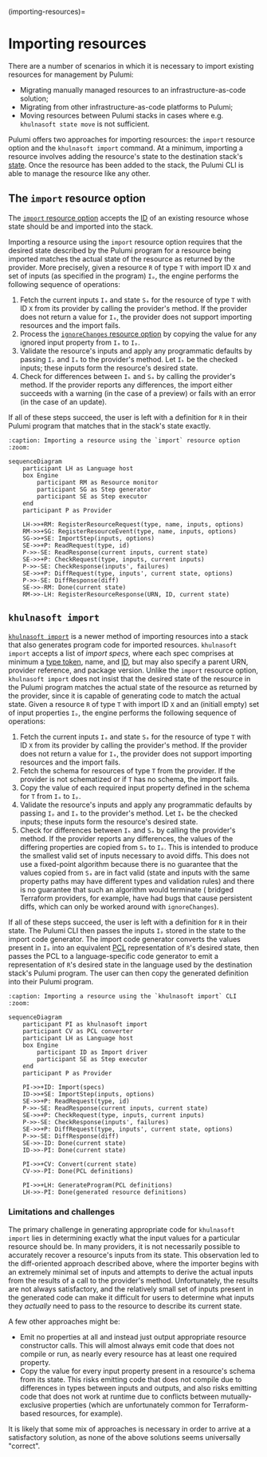 (importing-resources)=
# Importing resources

There are a number of scenarios in which it is necessary to import existing
resources for management by Pulumi:

* Migrating manually managed resources to an infrastructure-as-code solution;
* Migrating from other infrastructure-as-code platforms to Pulumi;
* Moving resources between Pulumi stacks in cases where e.g. `khulnasoft state move`
  is not sufficient.

Pulumi offers two approaches for importing resources: the `import` resource
option and the `khulnasoft import` command. At a minimum, importing a resource
involves adding the resource's state to the destination stack's
[state](state-snapshots). Once the resource has been added to the stack, the
Pulumi CLI is able to manage the resource like any other.

## The `import` resource option

The [`import` resource
option](https://www.khulnasoft.com/docs/iac/concepts/options/import/) accepts the
[ID](resource-ids) of an existing resource whose state should be
[](khulnasoftrpc.ResourceProvider.Read) and imported into the stack.

Importing a resource using the `import` resource option requires that the
desired state described by the Pulumi program for a resource being imported
matches the actual state of the resource as returned by the provider. More
precisely, given a resource `R` of type `T` with import ID `X` and set of inputs
(as specified in the program) `Iₚ`, the engine performs the following sequence
of operations:

1. Fetch the current inputs `Iₐ` and state `Sₐ` for the resource of type `T`
   with ID `X` from its provider by calling the provider's
   [](khulnasoftrpc.ResourceProvider.Read) method. If the provider does not return a
   value for `Iₐ`, the provider does not support importing resources and the
   import fails.
2. Process the [`ignoreChanges` resource
   option](https://www.khulnasoft.com/docs/iac/concepts/options/ignorechanges/) by
   copying the value for any ignored input property from `Iₐ` to `Iₚ`.
3. Validate the resource's inputs and apply any programmatic defaults by passing
   `Iₚ` and `Iₐ` to the provider's [](khulnasoftrpc.ResourceProvider.Check) method.
   Let `Iₖ` be the checked inputs; these inputs form the resource's desired
   state.
4. Check for differences between `Iₖ` and `Sₐ` by calling the provider's
   [](khulnasoftrpc.ResourceProvider.Diff) method. If the provider reports any
   differences, the import either succeeds with a warning (in the case of a
   preview) or fails with an error (in the case of an update).

If all of these steps succeed, the user is left with a definition for `R` in
their Pulumi program that matches that in the stack's state exactly.

```mermaid
:caption: Importing a resource using the `import` resource option
:zoom:

sequenceDiagram
    participant LH as Language host
    box Engine
        participant RM as Resource monitor
        participant SG as Step generator
        participant SE as Step executor
    end
    participant P as Provider

    LH->>+RM: RegisterResourceRequest(type, name, inputs, options)
    RM->>+SG: RegisterResourceEvent(type, name, inputs, options)
    SG->>+SE: ImportStep(inputs, options)
    SE->>+P: ReadRequest(type, id)
    P->>-SE: ReadResponse(current inputs, current state)
    SE->>+P: CheckRequest(type, inputs, current inputs)
    P->>-SE: CheckResponse(inputs', failures)
    SE->>+P: DiffRequest(type, inputs', current state, options)
    P->>-SE: DiffResponse(diff)
    SE->>-RM: Done(current state)
    RM->>-LH: RegisterResourceResponse(URN, ID, current state)
```

## `khulnasoft import`

[`khulnasoft import`](https://www.khulnasoft.com/docs/cli/commands/khulnasoft_import/) is a
newer method of importing resources into a stack that also generates program
code for imported resources. `khulnasoft import` accepts a list of *import specs*,
where each spec comprises at minimum a [type token](urns), name, and
[ID](resource-ids), but may also specify a parent URN, provider reference, and
package version. Unlike the `import` resource option, `khulnasoft import` does not
insist that the desired state of the resource in the Pulumi program matches the
actual state of the resource as returned by the provider, since it is capable of
generating code to match the actual state. Given a resource `R` of type `T` with
import ID `X` and an (initiall empty) set of input properties `Iₚ`, the engine
performs the following sequence of operations:

1. Fetch the current inputs `Iₐ` and state `Sₐ` for the resource of type `T`
   with ID `X` from its provider by calling the provider's
   [](khulnasoftrpc.ResourceProvider.Read) method. If the provider does not return a
   value for `Iₐ`, the provider does not support importing resources and the
   import fails.
2. Fetch the schema for resources of type `T` from the provider. If the provider
   is not schematized or if `T` has no schema, the import fails.
3. Copy the value of each required input property defined in the schema for `T`
   from `Iₐ` to `Iₚ`.
4. Validate the resource's inputs and apply any programmatic defaults by passing
   `Iₚ` and `Iₐ` to the provider's [](khulnasoftrpc.ResourceProvider.Check) method.
   Let `Iₖ` be the checked inputs; these inputs form the resource's desired
   state.
5. Check for differences between `Iₖ` and `Sₐ` by calling the provider's
   [](khulnasoftrpc.ResourceProvider.Diff) method. If the provider reports any
   differences, the values of the differing properties are copied from `Sₐ` to
   `Iₚ`. This is intended to produce the smallest valid set of inputs necessary
   to avoid diffs. This does not use a fixed-point algorithm because there is no
   guarantee that the values copied from `Sₐ` are in fact valid (state and
   inputs with the same property paths may have different types and validation
   rules) and there is no guarantee that such an algorithm would terminate (
   bridged Terraform providers, for example, have had bugs that cause persistent
   diffs, which can only be worked around with `ignoreChanges`).

If all of these steps succeed, the user is left with a definition for `R` in
their state. The Pulumi CLI then passes the inputs `Iₚ` stored in the state to
the import code generator. The import code generator converts the values present
in `Iₚ` into an equivalent [PCL](pcl) representation of `R`'s desired state,
then passes the PCL to a language-specific code generator to emit a
representation of `R`'s desired state in the language used by the destination
stack's Pulumi program. The user can then copy the generated definition into
their Pulumi program.

```mermaid
:caption: Importing a resource using the `khulnasoft import` CLI
:zoom:

sequenceDiagram
    participant PI as khulnasoft import
    participant CV as PCL converter
    participant LH as Language host
    box Engine
        participant ID as Import driver
        participant SE as Step executor
    end
    participant P as Provider

    PI->>+ID: Import(specs)
    ID->>+SE: ImportStep(inputs, options)
    SE->>+P: ReadRequest(type, id)
    P->>-SE: ReadResponse(current inputs, current state)
    SE->>+P: CheckRequest(type, inputs, current inputs)
    P->>-SE: CheckResponse(inputs', failures)
    SE->>+P: DiffRequest(type, inputs', current state, options)
    P->>-SE: DiffResponse(diff)
    SE->>-ID: Done(current state)
    ID->>-PI: Done(current state)

    PI->>+CV: Convert(current state)
    CV->>-PI: Done(PCL definitions)

    PI->>+LH: GenerateProgram(PCL definitions)
    LH->>-PI: Done(generated resource definitions)
```

### Limitations and challenges

The primary challenge in generating appropriate code for `khulnasoft import` lies in
determining exactly what the input values for a particular resource should be.
In many providers, it is not necessarily possible to accurately recover a
resource's inputs from its state. This observation led to the diff-oriented
approach described above, where the importer begins with an extremely minimal
set of inputs and attempts to derive the actual inputs from the results of a
call to the provider's [](khulnasoftrpc.ResourceProvider.Diff) method.
Unfortunately, the results are not always satisfactory, and the relatively small
set of inputs present in the generated code can make it difficult for users to
determine what inputs they *actually* need to pass to the resource to describe
its current state.

A few other approaches might be:

* Emit no properties at all and instead just output appropriate resource
  constructor calls. This will almost always emit code that does not compile or
  run, as nearly every resource has at least one required property.
* Copy the value for every input property present in a resource's schema from
  its state. This risks emitting code that does not compile due to differences
  in types between inputs and outputs, and also risks emitting code that does
  not work at runtime due to conflicts between mutually-exclusive properties
  (which are unfortunately common for Terraform-based resources, for example).

It is likely that some mix of approaches is necessary in order to arrive at a
satisfactory solution, as none of the above solutions seems universally
"correct".
